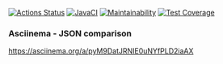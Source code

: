 [![Actions Status](https://github.com/VasilyevPS/java-project-71/workflows/hexlet-check/badge.svg)](https://github.com/VasilyevPS/java-project-71/actions)
[![JavaCI](https://github.com/VasilyevPS/java-project-71/actions/workflows/main.yml/badge.svg)](https://github.com/VasilyevPS/java-project-71/actions)
[![Maintainability](https://api.codeclimate.com/v1/badges/a18102772b8cb1d5a257/maintainability)](https://codeclimate.com/github/VasilyevPS/java-project-71/maintainability)
[![Test Coverage](https://api.codeclimate.com/v1/badges/a18102772b8cb1d5a257/test_coverage)](https://codeclimate.com/github/VasilyevPS/java-project-71/test_coverage)

### Asciinema - JSON comparison
https://asciinema.org/a/pyM9DatJRNIE0uNYfPLD2iaAX